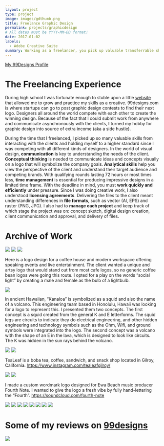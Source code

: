 ```yaml
---
layout: project
type: project
image: images/gdthumb.png
title: Freelance Graphic Design
permalink: projects/graphicdesign
# All dates must be YYYY-MM-DD format!
date: 2017-01-02
labels:
  - Adobe Creative Suite
summary: Working as a freelancer, you pick up valuable transferrable skills.
---
```


[My 99Designs Profile](https://99designs.com/profiles/mirabela/about)

# The Freelancing Experience

During high school I was fortunate enough to stuble upon a little [website](http://99designs.com) that allowed me to grow and practice my skills as a creative. 99designs.com is where startups can go to post graphic design contests to find their next logo. Designers all around the world compete with each other to create the winning design. Because of the fact that I could submit work from anywhere and communicate asynchronously with the clients, I turned my hobby for graphic design into source of extra income (aka a side hustle). 

During the time that I freelanced, I picked up so many valuable skills from interacting with the clients and holding myself to a higher standard since I was competing with all different kinds of designers. In the world of visual design, **communication** is key to understanding the needs of the client. **Conceptual thinking** is needed to communicate ideas and concepts visually on a logo that will symbolize the company goals. **Analytical skills** help you view the perspective of the client and understand their target audience and competing brands. With qualifying rounds lasting 72 hours or most times less, **time management** is essential for producing impressive designs in a limited time frame. With the deadline in mind, you must **work quickly and efficiently** under pressure. Since I was doing creative work, I also understood **licensing agreements**. Delivering the files to the client meant understanding differences in **file formats**, such as vector (AI, EPS) and raster (PNG, JPG).  I also had to **manage each project** and keep track of which stage the project was on: concept sketch, digital design creation, client communication and approval, and delivery of files.


# Archive of Work


<img class="ui centered image" src="../images/gdnew1.png">

<img class="ui centered image" src="../images/gdnew2.png">

<img class="ui centered image" src="../images/gd1.png">

Here is a logo design for a coffee house and modern workspace offering speaking events and live entertainment.
The client wanted a unique and artsy logo that would stand out from most cafe logos, so no generic coffee bean logos were going this route. I opted for a play on the words “social light” by creating a male and female as the bulb of a lightbulb.

<img class="ui centered image" src="../images/gd2.png">

In ancient Hawaiian, “Kanaloa” is symbolized as a squid and also the name of a volcano. This engineering team based in Honolulu, Hawaii was looking for a logo to represent this. I presented them two concepts. The first concept is a squid created from the general K and E letterforms. The squid legs are circuits to indicate they do electrical engineering, and other hidden engineering and technology symbols such as the Ohm, Wifi, and ground symbols were integrated into the logo. The second concept was a volcano with the shape of an E in the lava, which is designed to look like circuits. The K was hidden in the sun rays behind the volcano.


<img class="ui centered image" src="../images/gd3.png">
<img class="ui centered image" src="../images/gd3a.png">

TeaLeaf is a boba tea, coffee, sandwich, and snack shop located in Gilroy, California.
https://www.instagram.com/tealeafgilroy/

<img class="ui centered image" src="../images/gd4.png">
<img class="ui centered image" src="../images/gd5.png">

I made a custom wordmark logo designed for Ewa Beach music producer Fourth Note. I wanted to give the logo a fresh vibe by fully hand-lettering the “Fourth”. https://soundcloud.com/fourth-note

<img class="ui centered image" src="../images/gd6.png">
<img class="ui centered image" src="../images/gd7.png">
<img class="ui centered image" src="../images/gd8.png">
<img class="ui centered image" src="../images/gd9.png">
<img class="ui centered image" src="../images/gd10.png">
<img class="ui centered image" src="../images/gd11.png">
<img class="ui centered image" src="../images/gd12.png">
<img class="ui centered image" src="../images/gd13.png">


# Some of my reviews on [99designs](https://99designs.com/profiles/mirabela/about)
<img class="ui centered image" src="../images/99designreviews.png">



